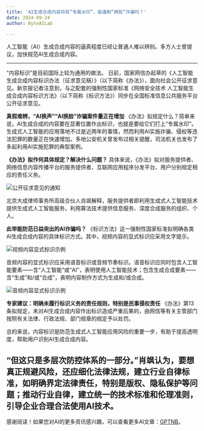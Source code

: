 ```yaml
---
title: 'AI生成合成内容将有“专属水印”，能遏制“换脸”诈骗吗？'
date: 2024-09-24
author: ByteAILab

---
```


人工智能（AI）生成合成内容的逼真程度已经让普通人难以辨别。多方人士曾提议，加快规范AI生成合成内容。

---
“内容标识”是目前国际上较为通用的做法。
日前，国家网信办起草的《人工智能生成合成内容标识办法（征求意见稿）》（以下简称《办法》），面向社会公开征求意见。新京报记者注意到，与之配套的强制性国家标准《网络安全技术 人工智能生成合成内容标识方法》（以下简称《标识方法》）同步在全国标准信息公共服务平台公开征求意见。

**真假难辨，“AI换声”“AI换脸”诈骗案件量正在增加**
《办法》拟规定什么？简单来说，AI生成合成的内容要在显著位置作出标识，也就是要给它们打上“专属水印”。
生成式人工智能的应用落地不过是近两年的事情，然而利用AI实施诈骗、侵权等违法犯罪的数量正在快速增加。多地公安机关曾发布过相关提醒，司法机关也发布了多起利用AI实施犯罪的典型案例。

**《办法》拟作何具体规定？解决什么问题？**
具体来说，《办法》拟对服务提供者、网络信息内容传播平台的服务提供者、互联网应用程序分发平台、用户分别规定相应的责任义务。

![公开征求意见的通知](http://www.jesonc.com/FnQhRzDD9PvwIPCYSkECwqZr9RoG)

北京大成律师事务所高级合伙人肖飒解释，服务提供者即利用生成式人工智能技术提供生成式人工智能服务，利用算法技术提供信息服务、深度合成服务的组织、个人。

**此举能防范日益突出的AI诈骗吗？**
《标识方法》这一强制性国家标准拟明确各类AI生成合成内容的具体标识方式。其中，视频内容的显式标识应采用文字提示。

![视频内容显式标识示例](http://www.jesonc.com/FuVgvnCwfTXmrjiBt0vdOZOFJLao)

音频内容的显式标识应采用语音标识或音频节奏标识。语音标识应同时包含人工智能要素——含“人工智能”或“AI”，表明使用人工智能技术；包含生成合成要素——含“生成”和/或“合成”，表明内容制作方式为生成和/或合成。

![音频内容显式标识示例](http://www.jesonc.com/FjSlQpdyKRAYuu4yQlmyhqZTb1jU)

**专家建议：明确未履行标识义务的责任规则，特别是民事侵权责任**
《办法》第13条拟规定，未对AI生成合成内容作出标识造成严重后果的，由网信等有关主管部门按照有关法律、行政法规、部门规章的规定予以处罚。

总的来说，内容标识是防范生成式人工智能应用风险的重要一步，有助于提高透明度，帮助用户识别AI生成合成内容。

“但这只是多层次防控体系的一部分。”肖飒认为，要想真正规避风险，还应细化法律法规，建立行业自律标准，如明确界定法律责任，特别是版权、隐私保护等问题；推动行业自律，建立统一的技术标准和伦理准则，引导企业合理合法使用AI技术。
---
感谢阅读！如果您对AI的更多资讯感兴趣，可以查看更多AI文章：[GPTNB](https://gptnb.com)。